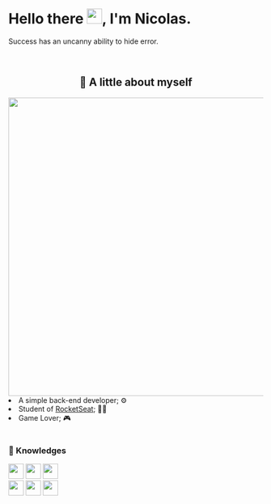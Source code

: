 <body>
    <h1 align="left">Hello there <img src="https://raw.githubusercontent.com/kaueMarques/kaueMarques/master/hi.gif" height="30px">, I'm Nicolas.</h1>
    <p>Success has an uncanny ability to hide error.</p>
    <br>
    <h2 align="center"> 👤 A little about myself </h2>
    <div align="center">
 <img align="right" height="590em"          src="https://raw.githubusercontent.com/gist/ghostnicolas/e4eea1c8cd5f91feb3b6009d36e1467b/raw/5eaba06adfaab4967e949b5f2fe8db0bf07595be/gitcard.svg"/>
    </div>
    <li>
    A simple back-end developer; ⚙️
    </li>
    <li>
        Student of <a href="https://rocketseat.com.br">RocketSeat</a>; 🧑‍🎓
    </li>
    <li>
        Game Lover; 🎮
    </li>
    <br>
    <div>
        <h3 align="left">📂 Knowledges</h2>
        <img src="https://img.shields.io/badge/javascript-%23323330.svg?style=for-the-badge&logo=javascript&logoColor=%23F7DF1E" height="30px" /> <img src="https://img.shields.io/badge/c%23-%23239120.svg?style=for-the-badge&logo=c-sharp&logoColor=white" height="30px" /> <img src="https://img.shields.io/badge/MongoDB-%234ea94b.svg?style=for-the-badge&logo=mongodb&logoColor=white" height="30px" /> <br><img src="https://img.shields.io/badge/typescript-%23007ACC.svg?style=for-the-badge&logo=typescript&logoColor=white" height="30px" /> <img src="https://img.shields.io/badge/html5-%23E34F26.svg?style=for-the-badge&logo=html5&logoColor=white" height="30px" />   <img src="https://img.shields.io/badge/java-%23ED8B00.svg?style=for-the-badge&logo=java&logoColor=white" height="30px" />  
    </div>
</body>
